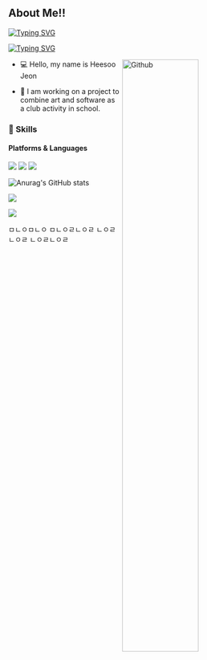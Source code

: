 ## About Me!!

[![Typing SVG](https://readme-typing-svg.herokuapp.com?font=Fira+Code&pause=1000&width=435&lines=%EC%95%88%EB%85%95%ED%95%98%EC%84%B8%EC%9A%94+%EC%A0%9C+%EC%9D%B4%EB%A6%84%EC%9D%80+%EC%A0%84%ED%9D%AC%EC%88%98+%EC%9E%85%EB%8B%88%EB%8B%A4+)](https://git.io/typing-svg)

[![Typing SVG](https://readme-typing-svg.herokuapp.com?font=Fira+Code&pause=1000&width=435&lines=%EC%A0%80%EB%8A%94+%EC%86%8C%ED%94%84%ED%8A%B8%EC%9B%A8%EC%96%B4+%EA%B0%9C%EB%B0%9C%EC%9E%90%EB%A5%BC+%EB%AA%A9%ED%91%9C%EB%A1%9C+%ED%95%A9%EB%8B%88%EB%8B%A4+)](https://git.io/typing-svg)

<!-- Any image aligned to the right. Beware the width -->
<img width="55%" align="right" alt="Github" src="https://raw.githubusercontent.com/onimur/.github/master/.resources/git-header.svg" />

- 💻 Hello, my name is Heesoo Jeon

- 👨 I am working on a project to combine art and software as a club activity in school.

### 💪 Skills
#### Platforms & Languages

<p>
<img src="https://img.shields.io/badge/Python-3766AB?style=flat-square&logo=Python&logoColor=white"/>
 <img src="https://img.shields.io/badge/C++-3766AB?style=flat-square&logo=C%2B%2B&logoColor=white"/> 
<img src="https://img.shields.io/badge/C-3766AB?style=flat-square&logo=C&logoColor=white"/>	
</p>

![Anurag's GitHub stats](https://github-readme-stats.vercel.app/api?username=heesoojeon&show_icons=true&theme=radical)

![](https://github-profile-summary-cards.vercel.app/api/cards/repos-per-language?username=heesoojeon&theme=dracula)

![](https://github-profile-summary-cards.vercel.app/api/cards/profile-details?username=heesoojeon&theme=dracula)


ㅁㄴㅇㅁㄴㅇ
ㅁㄴㅇㄹㄴㅇㄹ
ㄴㅇㄹㄴㅇㄹ
ㄴㅇㄹㄴㅇㄹ
